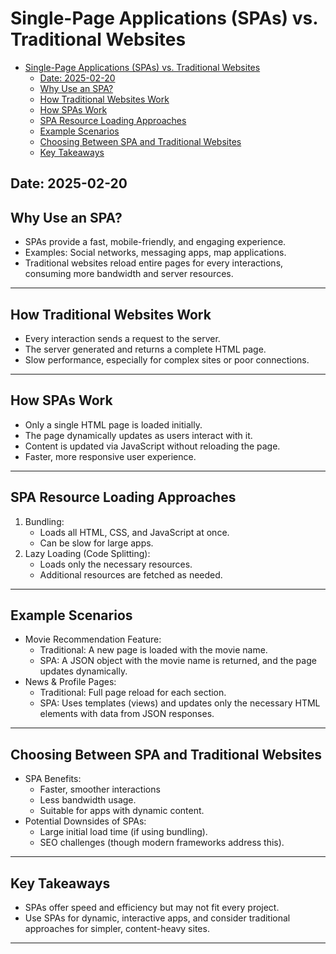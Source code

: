 # Single-Page Applications (SPAs) vs. Traditional Websites

<!--toc:start-->

- [Single-Page Applications (SPAs) vs. Traditional Websites](#single-page-applications-spas-vs-traditional-websites)
  - [Date: 2025-02-20](#date-2025-02-20)
  - [Why Use an SPA?](#why-use-an-spa)
  - [How Traditional Websites Work](#how-traditional-websites-work)
  - [How SPAs Work](#how-spas-work)
  - [SPA Resource Loading Approaches](#spa-resource-loading-approaches)
  - [Example Scenarios](#example-scenarios)
  - [Choosing Between SPA and Traditional Websites](#choosing-between-spa-and-traditional-websites)
  - [Key Takeaways](#key-takeaways)
  <!--toc:end-->

## Date: 2025-02-20

## Why Use an SPA?

- SPAs provide a fast, mobile-friendly, and engaging experience.
- Examples: Social networks, messaging apps, map applications.
- Traditional websites reload entire pages for every interactions, consuming more bandwidth and server resources.

---

## How Traditional Websites Work

- Every interaction sends a request to the server.
- The server generated and returns a complete HTML page.
- Slow performance, especially for complex sites or poor connections.

---

## How SPAs Work

- Only a single HTML page is loaded initially.
- The page dynamically updates as users interact with it.
- Content is updated via JavaScript without reloading the page.
- Faster, more responsive user experience.

---

## SPA Resource Loading Approaches

1. Bundling:
   - Loads all HTML, CSS, and JavaScript at once.
   - Can be slow for large apps.
2. Lazy Loading (Code Splitting):
   - Loads only the necessary resources.
   - Additional resources are fetched as needed.

---

## Example Scenarios

- Movie Recommendation Feature:
  - Traditional: A new page is loaded with the movie name.
  - SPA: A JSON object with the movie name is returned, and the page updates dynamically.
- News & Profile Pages:
  - Traditional: Full page reload for each section.
  - SPA: Uses templates (views) and updates only the necessary HTML elements with data from JSON responses.

---

## Choosing Between SPA and Traditional Websites

- SPA Benefits:
  - Faster, smoother interactions
  - Less bandwidth usage.
  - Suitable for apps with dynamic content.
- Potential Downsides of SPAs:
  - Large initial load time (if using bundling).
  - SEO challenges (though modern frameworks address this).

---

## Key Takeaways

- SPAs offer speed and efficiency but may not fit every project.
- Use SPAs for dynamic, interactive apps, and consider traditional approaches for simpler, content-heavy sites.

---
